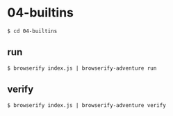 # 04-builtins

```
$ cd 04-builtins
```

## run

```
$ browserify index.js | browserify-adventure run
```


## verify

```
$ browserify index.js | browserify-adventure verify
```
